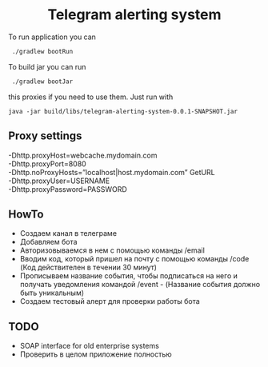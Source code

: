 <div align="center">
    <h1>Telegram alerting system</h1>
</div>

To run application you can
```sh
 ./gradlew bootRun
```
To build jar you can run

```sh
 ./gradlew bootJar
```

this proxies if you need to use them. Just run with
```
java -jar build/libs/telegram-alerting-system-0.0.1-SNAPSHOT.jar  
```

## Proxy settings
-Dhttp.proxyHost=webcache.mydomain.com  
-Dhttp.proxyPort=8080  
-Dhttp.noProxyHosts=”localhost|host.mydomain.com” GetURL  
-Dhttp.proxyUser=USERNAME  
-Dhttp.proxyPassword=PASSWORD  

## HowTo
- Создаем канал в телеграме
- Добавляем бота
- Авторизовываемся в нем с помощью команды /email
- Вводим код, который пришел на почту с помощью команды /code (Код действителен в течении 30 минут)
- Прописываем название события, чтобы подписаться на него и получать уведомления командой /event - (Название события должно быть уникальным)
- Создаем тестовый алерт для проверки работы бота

## TODO
- SOAP interface for old enterprise systems
- Проверить в целом приложение полностью